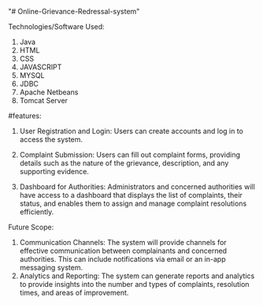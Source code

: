 "# Online-Grievance-Redressal-system" 

Technologies/Software Used:
1. Java
2. HTML
3. CSS
4. JAVASCRIPT
5. MYSQL
6. JDBC
7. Apache Netbeans
8. Tomcat Server

#features:

1. User Registration and Login: Users can create accounts and log in to access the system.

2. Complaint Submission: Users can fill out complaint forms, providing details such as the nature of the grievance, description, and any supporting evidence.
3. Dashboard for Authorities: Administrators and concerned authorities will have access to a dashboard that displays the list of complaints, their status, and enables them to assign and manage complaint resolutions efficiently.


Future Scope:
1. Communication Channels: The system will provide channels for effective communication between complainants and concerned authorities. This can include notifications via email or an in-app messaging system.
2. Analytics and Reporting: The system can generate reports and analytics to provide insights into the number and types of complaints, resolution times, and areas of improvement.
   
